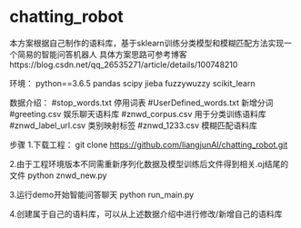 # chatting_robot
本方案根据自己制作的语料库，基于sklearn训练分类模型和模糊匹配方法实现一个简易的智能问答机器人
具体方案思路可参考博客https://blog.csdn.net/qq_26535271/article/details/100748210

环境：
python==3.6.5
pandas
scipy
jieba
fuzzywuzzy
scikit_learn

数据介绍：
#stop_words.txt 停用词表
#UserDefined_words.txt 新增分词
#greeting.csv 娱乐聊天语料库
#znwd_corpus.csv 用于分类训练语料库
#znwd_label_url.csv 类别映射标签
#znwd_1233.csv 模糊匹配语料库

步骤
1.下载工程：
git clone https://github.com/liangjunAI/chatting_robot.git

2.由于工程环境版本不同需重新序列化数据及模型训练后文件得到相关.oj结尾的文件
python znwd_new.py

3.运行demo开始智能问答聊天
python run_main.py

4.创建属于自己的语料库，可以从上述数据介绍中进行修改/新增自己的语料库


